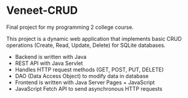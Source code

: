 # Veneet-CRUD
Final project for my programming 2 college course.

This project is a dynamic web application that implements basic CRUD operations (Create, Read, Update, Delete) for SQLite databases.
- Backend is written with Java
- REST API with Java Servlet
- Handles HTTP request methods (GET, POST, PUT, DELETE)
- DAO (Data Access Object) to modify data in database
- Frontend is written with Java Server Pages + JavaScript
- JavaScript Fetch API to send asynchronous HTTP requests
